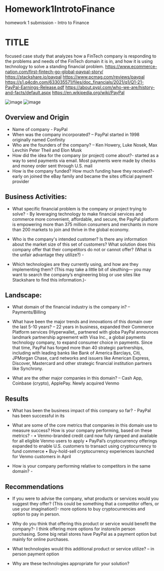# Homework1IntrotoFinance
homework 1 submission - Intro to Finance
# TITLE
 focused case study that analyzes how a FinTech company is responding to the problems and needs of the FinTech domain it is in, and how it is using technology to solve a standing financial problem.
https://www.ecommerce-nation.com/first-fintech-go-global-paypal-story/
https://stackshare.io/paypal
https://www.pcmag.com/reviews/paypal
https://s1.q4cdn.com/633035571/files/doc_financials/2021/q1/Q1-21-PayPal-Earnings-Release.pdf
https://about.pypl.com/who-we-are/history-and-facts/default.aspx
https://en.wikipedia.org/wiki/PayPal

![image]( https://www.headforpoints.com/wp-content/uploads/2013/03/Paypal-thumbnail-1.jpg) 
![image]( https://images.ctfassets.net/3g7s03pwyjhz/27ucwiFh8MW88SomA6QqGS/4a15ef7cd72eb87bc73d789a85e345d8/paypal-hero-1f3e4b39.jpg?q=75&w=998&fm=webp) 

## Overview and Origin
* Name of company - PayPal 
* When was the company incorporated? – PayPal started in 1998 originally named Confinity
* Who are the founders of the company? – Ken Howery, Luke Nosek, Max Levchin Peter Theil and Elon Musk
* How did the idea for the company (or project) come about?- started as a way to send payments via email. Most payments were made by checks and money order sent through U.S. mail
* How is the company funded? How much funding have they received?- early on joined the eBay family and became the sites official payment provider



## Business Activities:

* What specific financial problem is the company or project trying to solve? - By leveraging technology to make financial services and commerce more convenient, affordable, and secure, the PayPal platform is empowering more than 375 million consumers and merchants in more than 200 markets to join and thrive in the global economy. 

* Who is the company's intended customer?  Is there any information about the market size of this set of customers? What solution does this company offer that their competitors do not or cannot offer? (What is the unfair advantage they utilize?) -

* Which technologies are they currently using, and how are they implementing them? (This may take a little bit of sleuthing–– you may want to search the company’s engineering blog or use sites like Stackshare to find this information.)-


## Landscape:

* What domain of the financial industry is the company in? – Payments/Billing

* What have been the major trends and innovations of this domain over the last 5-10 years? – 22 years in business, expanded their Commerce Platform services (Hyperwallet,, partnered with globa PayPal announces landmark partnership agreement with Visa Inc., a global payments technology company, to expand consumer choice in payments. Since that time, PayPal has forged more than 40 strategic partnerships, including with leading banks like Bank of America Barclays, Citi, JPMorgan Chase, card networks and issuers like American Express, Discover, Mastercard and other strategic financial institution partners like Synchrony.


* What are the other major companies in this domain? – Cash App, Coinbase (crypto), ApplePay. Newly acquired Venmo


## Results

* What has been the business impact of this company so far? - PayPal has been successful in its 

* What are some of the core metrics that companies in this domain use to measure success? How is your company performing, based on these metrics? - • Venmo-branded credit card now fully ramped and available for all eligible Venmo users to apply • PayPal’s cryptocurrency offerings expanded to enable U.S. customers to transact using cryptocurrency to fund commerce • Buy-hold-sell cryptocurrency experiences launched for Venmo customers in April

* How is your company performing relative to competitors in the same domain? -


## Recommendations

* If you were to advise the company, what products or services would you suggest they offer? (This could be something that a competitor offers, or use your imagination!)- more options to buy cryptocurrencies and option to pay in person. 

* Why do you think that offering this product or service would benefit the company?- I think offering more options for instore/in person purchasing. Some big retail stores have PayPal as a payment option but mainly for online purchases.  

* What technologies would this additional product or service utilize? – in person payment option 

* Why are these technologies appropriate for your solution?


